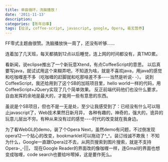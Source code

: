 ```yaml
---
title: 单曲循环，洗脑播放！
date: '2011-11-13'
description:
categories: [陈年旧事]
tags: [扯淡, coffee-script, javascript, google, Opera, 毫无营养]
---
```


FF零式主题曲很赞。洗脑播放快一周了，还没有听够......

连着加了几天班，每天都搞到12点以后睡觉，连上网的时间都没有，真TMD累。

看新闻，说eclipse推出了一个新玩意Xtend，有点CoffeeScript的意思。
以后真要写java，就试试用这个来糊弄吧，不知道为啥，就是不喜欢java，用java的感觉和吃咖喱差不多（吃咖喱的赶脚就和吃那啥差不多----当然是听说- -）。
说到CoffeeScript，我还给用到了这个SB的加班项目里，hello world一样的代码，用CoffeeScript+JQuery实现了几个简单效果。
反正前端代码他们也没什么要求，自由发挥的余地是最大的，才能用一些有意思的东西。

虽说是个SB项目，但也不是一无是处，至少让我感受到了：已经没有什么可以阻止javascript了，Web技术果然日新月异，
各种有趣的，神奇的，强大的，诡异的玩意儿层出不穷。有种从来没有过的感觉----时代的改变就在我身边。

为了看WebGL的demo，装了个Opera Next，虽然demo有问题，不过倒发现opera12一个贴心的改变，bookmarklet可以拖动了^\_^。装订线诚不欺我！
不知为什么，Google一直跟Opera过不去，从网页搜索到图片搜索，就是不支持Opera-\_-|||，
现在Google Reader的界面改的像咖喱一样，连Gmail的界面也想变成咖喱，code search也要给咔嚓掉，这是要作死么。
